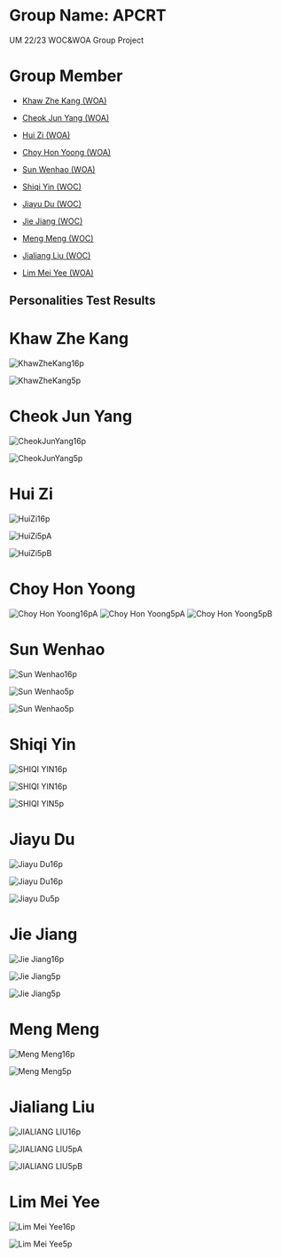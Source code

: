 # Group Name: APCRT
UM 22/23 WOC&amp;WOA Group Project
# Group Member 
- [Khaw Zhe Kang (WOA)](#khaw-zhe-kang)

- [Cheok Jun Yang (WOA)](#cheok-jun-yang)

- [Hui Zi (WOA)](#hui-zi)

- [Choy Hon Yoong (WOA)](#choy-hon-yoong)

- [Sun Wenhao (WOA)](#sun-wenhao)

- [Shiqi Yin (WOC)](#shiqi-yin)

- [Jiayu Du (WOC)](#jiayu-du)

- [Jie Jiang (WOC)](#jie-jiang)

- [Meng Meng (WOC)](#meng-meng)

- [Jialiang Liu (WOC)](#jialiang-liu)

- [Lim Mei Yee (WOA)](#lim-mei-yee)

## Personalities Test Results
# Khaw Zhe Kang

![KhawZheKang16p](https://github.com/khawzk/APCRT/blob/main/personality-test/16Personalities.PNG)

![KhawZheKang5p](https://github.com/khawzk/APCRT/blob/main/personality-test/5Personalities.PNG)

# Cheok Jun Yang

![CheokJunYang16p](https://github.com/khawzk/APCRT/blob/main/personality-test/16P(CheokJunYang).PNG)

![CheokJunYang5p](https://github.com/khawzk/APCRT/blob/main/personality-test/5P(CheokJunYang).PNG)

# Hui Zi

![HuiZi16p](https://github.com/khawzk/APCRT/blob/main/personality-test/16p(HuiZi).png)

![HuiZi5pA](https://github.com/khawzk/APCRT/blob/main/personality-test/5pA(HuiZi).png)

![HuiZi5pB](https://github.com/khawzk/APCRT/blob/main/personality-test/5pB(HuiZi).png)

# Choy Hon Yoong

![Choy Hon Yoong16pA](https://github.com/khawzk/APCRT/blob/main/personality-test/16p(ChoyHonYoong).png)
![Choy Hon Yoong5pA](https://github.com/khawzk/APCRT/blob/main/personality-test/5pA(ChoyHonYoong).PNG)
![Choy Hon Yoong5pB](https://github.com/khawzk/APCRT/blob/main/personality-test/5pB(ChoyHonYoong).PNG)

# Sun Wenhao

![Sun Wenhao16p](https://github.com/khawzk/APCRT/blob/main/personality-test/16p(Wenhao).png)

![Sun Wenhao5p](https://github.com/khawzk/APCRT/blob/main/personality-test/5pA(Wenhao).png)

![Sun Wenhao5p](https://github.com/khawzk/APCRT/blob/main/personality-test/5pB(Wenhao).png)

# Shiqi Yin

![SHIQI YIN16p](https://github.com/khawzk/APCRT/blob/main/personality-test/16pA(ShiqiYin).png)

![SHIQI YIN16p](https://github.com/khawzk/APCRT/blob/main/personality-test/16pB(ShiqiYin)ABC.PNG)

![SHIQI YIN5p](https://github.com/khawzk/APCRT/blob/main/personality-test/5p(ShiqiYin).jpg)

# Jiayu Du

![Jiayu Du16p](https://github.com/khawzk/APCRT/blob/main/personality-test/16pA(JiaYuDu).PNG)

![Jiayu Du16p](https://github.com/khawzk/APCRT/blob/main/personality-test/16pB(JiayuDu).jpg)

![Jiayu Du5p](https://github.com/khawzk/APCRT/blob/main/personality-test/5p(JiayuDu).jpg)

# Jie Jiang

![Jie Jiang16p](https://github.com/khawzk/APCRT/blob/main/personality-test/16p(JieJiang).png)

![Jie Jiang5p](https://github.com/khawzk/APCRT/blob/main/personality-test/5pA(JieJiang).png)

![Jie Jiang5p](https://github.com/khawzk/APCRT/blob/main/personality-test/5pB(JieJiang).png)

# Meng Meng

![Meng Meng16p](https://github.com/khawzk/APCRT/blob/main/personality-test/16p(MengMeng).jpg)

![Meng Meng5p](https://github.com/khawzk/APCRT/blob/main/personality-test/5p(MengMeng).png)


# Jialiang Liu

![JIALIANG LIU16p](https://github.com/khawzk/APCRT/blob/main/personality-test/16p(JiaLiangLiu).png)

![JIALIANG LIU5pA](https://github.com/khawzk/APCRT/blob/main/personality-test/5pA(JiaLiangLiu).png)

![JIALIANG LIU5pB](https://github.com/khawzk/APCRT/blob/main/personality-test/5pB(JiaLiangLiu).png)

# Lim Mei Yee

![Lim Mei Yee16p](https://github.com/khawzk/APCRT/blob/main/personality-test/16p(MeiYeeLim).jpg)

![Lim Mei Yee5p](https://github.com/khawzk/APCRT/blob/main/personality-test/5p(MeiYeeLim).PNG)
